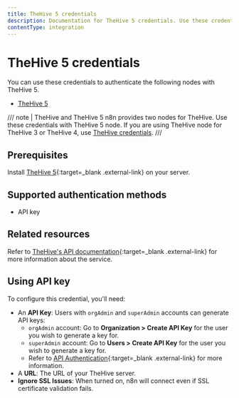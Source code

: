 ```yaml
---
title: TheHive 5 credentials
description: Documentation for TheHive 5 credentials. Use these credentials to authenticate TheHive in n8n, a workflow automation platform.
contentType: integration
---
```


# TheHive 5 credentials

You can use these credentials to authenticate the following nodes with TheHive 5.

- [TheHive 5](/integrations/builtin/app-nodes/n8n-nodes-base.thehive5/)

/// note | TheHive and TheHive 5
n8n provides two nodes for TheHive. Use these credentials with TheHive 5 node. If you are using TheHive node for TheHive 3 or TheHive 4, use [TheHive credentials](/integrations/builtin/credentials/thehive/).
///

## Prerequisites

Install [TheHive 5](https://docs.strangebee.com/thehive/download/){:target=_blank .external-link} on your server.

## Supported authentication methods

- API key

## Related resources

Refer to [TheHive's API documentation](https://docs.strangebee.com/thehive/api-docs/){:target=_blank .external-link} for more information about the service.

## Using API key

To configure this credential, you'll need:

- An **API Key**: Users with `orgAdmin` and `superAdmin` accounts can generate API keys:
    - `orgAdmin` account: Go to **Organization > Create API Key** for the user you wish to generate a key for.
    - `superAdmin` account: Go to **Users > Create API Key** for the user you wish to generate a key for.
    - Refer to [API Authentication](https://docs.strangebee.com/cortex/api/api-guide/?h=api+key#authentication){:target=_blank .external-link} for more information.
- A **URL**: The URL of your TheHive server.
- **Ignore SSL Issues**: When turned on, n8n will connect even if SSL certificate validation fails.


